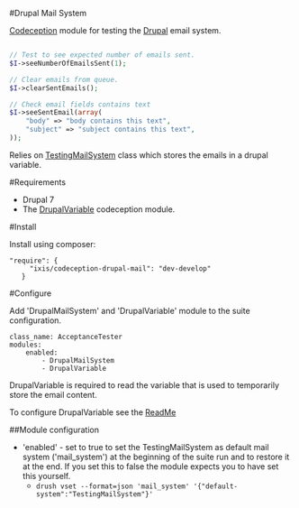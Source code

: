 #Drupal Mail System

[Codeception](http://www.codeception.com) module for testing the [Drupal](http://drupal.org) email system.

```php

// Test to see expected number of emails sent.
$I->seeNumberOfEmailsSent(1);

// Clear emails from queue.
$I->clearSentEmails();

// Check email fields contains text
$I->seeSentEmail(array(
    "body" => "body contains this text",
    "subject" => "subject contains this text",
));
```

Relies on [TestingMailSystem](https://api.drupal.org/api/drupal/modules!system!system.mail.inc/function/TestingMailSystem%3A%3Amail/7) class
which stores the emails in a drupal variable.

#Requirements

* Drupal 7
* The [DrupalVariable](https://github.com/ixis/codeception-drupal-variable) codeception module.

#Install

Install using composer:

```
"require": {
     "ixis/codeception-drupal-mail": "dev-develop"
   }
```
#Configure

Add 'DrupalMailSystem' and 'DrupalVariable' module to the suite configuration.

```
class_name: AcceptanceTester
modules:
    enabled:
        - DrupalMailSystem
        - DrupalVariable
```

DrupalVariable is required to read the variable that is used to temporarily
store the email content.

To configure DrupalVariable see the [ReadMe](https://github.com/ixis/codeception-drupal-variable/blob/master/README.md)

##Module configuration

* 'enabled' - set to true to set the TestingMailSystem as default mail system ('mail_system')
at the beginning of the suite run and to restore it at the end. If you set this to false the module
expects you to have set this yourself.
  * `drush vset --format=json 'mail_system' '{"default-system":"TestingMailSystem"}'`